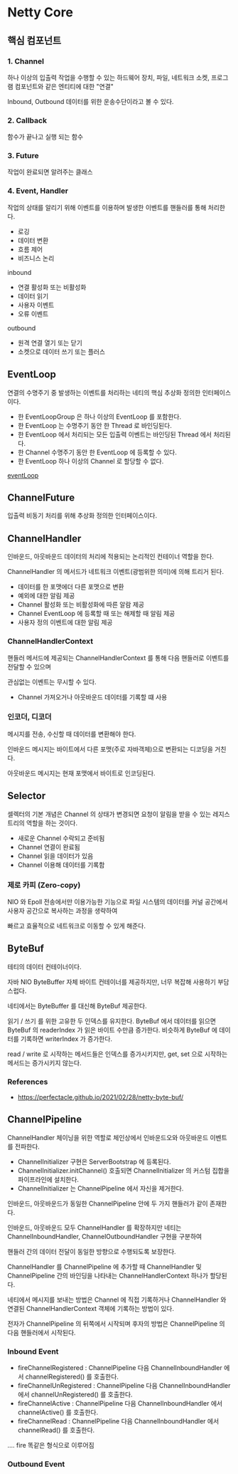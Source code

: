 # Netty Core

## 핵심 컴포넌트 

### 1. Channel 

하나 이상의 입출력 작업을 수행할 수 있는 하드웨어 장치, 파일, 네트워크 소켓, 프로그램 컴포넌트와 같은 엔티티에 대한 "연결"

Inbound, Outbound 데이터를 위한 운송수단이라고 볼 수 있다. 

### 2. Callback

함수가 끝나고 실행 되는 함수 

### 3. Future

작업이 완료되면 알려주는 클래스 

### 4. Event, Handler

작업의 상태를 알리기 위해 이벤트를 이용하며 발생한 이벤트를 핸들러를 통해 처리한다.

- 로깅
- 데이터 변환
- 흐름 제어
- 비즈니스 논리

inbound 
- 연결 활성화 또는 비활성화
- 데이터 읽기
- 사용자 이벤트
- 오류 이벤트

outbound
- 원격 연결 열기 또는 닫기
- 소켓으로 데이터 쓰기 또는 플러스

## EventLoop

연결의 수명주기 중 발생하는 이벤트를 처리하는 네티의 핵심 추상화 정의한 인터페이스이다.

- 한 EventLoopGroup 은 하나 이상의 EventLoop 를 포함한다.
- 한 EventLoop 는 수명주기 동안 한 Thread 로 바인딩된다.
- 한 EventLoop 에서 처리되는 모든 입출력 이벤트는 바인딩된 Thread 에서 처리된다.
- 한 Channel 수명주기 동안 한 EventLoop 에 등록할 수 있다. 
- 한 EventLoop 하나 이상의 Channel 로 할당할 수 없다.

[eventLoop](doc/eventLoop.jpeg)

## ChannelFuture

입출력 비동기 처리를 위해 추상화 정의한 인터페이스이다.


## ChannelHandler

인바운드, 아웃바운드 데이터의 처리에 적용되는 논리적인 컨테이너 역할을 한다.

ChannelHandler 의 메서드가 네트워크 이벤트(광범위한 의미)에 의해 트리거 된다.

- 데이터를 한 포맷에더 다른 포맷으로 변환 
- 예외에 대한 알림 제공
- Channel 활성화 또는 비활성화에 따른 알람 제공
- Channel EventLoop 에 등록할 때 또는 해제할 때 알림 제공
- 사용자 정의 이벤트에 대한 알림 제공 

### ChannelHandlerContext

핸들러 메서드에 제공되는 ChannelHandlerContext 를 통해 다음 핸들러로 이벤트를 전달할 수 있으며 

관심없는 이벤트는 무시할 수 있다. 

- Channel 가져오거나 아웃바운드 데이터를 기록할 떄 사용 


### 인코더, 디코더 

메시지를 전송, 수신할 때 데이터를 변환해야 한다. 

인바운드 메시지는 바이트에서 다른 포맷(주로 자바객체)으로 변환되는 디코딩을 거친다. 

아웃바운드 메시지는 현재 포맷에서 바이트로 인코딩된다.




## Selector 

셀렉터의 기본 개념은 Channel 의 상태가 변경되면 요청이 알림을 받을 수 있는 레지스트리의 역할을 하는 것이다.

- 새로운 Channel 수락되고 준비됨
- Channel 연결이 완료됨
- Channel 읽을 데이터가 있음
- Channel 이용해 데이터를 기록함


### 제로 카피 (Zero-copy)

NIO 와 Epoll 전송에서만 이용가능한 기능으로 파일 시스템의 데이터를 커널 공간에서 사용자 공간으로 복사하는 과정을 생략하여

빠르고 효율적으로 네트워크로 이동할 수 있게 해준다. 

## ByteBuf 

테티의 데이터 컨테이너이다.

자바 NIO ByteBuffer 자체 바이트 컨테이너를 제공하지만, 너무 복잡해 사용하기 부담스럽다.

네티에서는 ByteBuffer 를 대신해 ByteBuf 제공한다.

읽기 / 쓰기 를 위한 고유한 두 인덱스를 유지한다. ByteBuf 에서 데이터를 읽으면 ByteBuf 의 readerIndex 가 읽은 바이트 수만큼 증가한다.
비슷하게 ByteBuf 에 데이터를 기록하면 writerIndex 가 증가한다.

read / write 로 시작하는 메서드들은 인덱스를 증가시키지만, get, set 으로 시작하는 메서드는 증가시키지 않는다.


### References

- https://perfectacle.github.io/2021/02/28/netty-byte-buf/


## ChannelPipeline

ChannelHandler 체이닝을 위한 역할로 체인상에서 인바운드오와 아웃바운드 이벤트를 전파한다.

- ChannelInitializer 구현은 ServerBootstrap 에 등록된다.
- ChannelInitializer.initChannel() 호출되면 ChannelInitializer 의 커스텀 집합을 파이프라인에 설치한다.
- ChannelInitializer 는 ChannelPipeline 에서 자신을 제거한다.

인바운드, 아웃바운드가 동일한 ChannelPipeline 안에 두 가지 핸들러가 같이 존재한다.

인바운드, 아웃바운드 모두 ChannelHandler 를 확장하지만 네티는 ChannelInboundHandler, ChannelOutboundHandler 구현을 구분하여

핸들러 간의 데이터 전달이 동일한 방향으로 수행되도록 보장한다.

ChannelHandler 를 ChannelPipeline 에 추가할 때 ChannelHandler 및 ChannelPipeline 간의 바인딩을 나타내는 ChannelHandlerContext 하나가 할당된다.

네티에서 메시지를 보내는 방법은 Channel 에 직접 기록하거나 ChannelHandler 와 연결된 ChannelHandlerContext 객체에 기록하는 방법이 있다.

전자가 ChannelPipeline 의 뒤쪽에서 시작되며 후자의 방법은 ChannelPipeline 의 다음 핸들러에서 시작된다.

### Inbound Event

- fireChannelRegistered : ChannelPipeline 다음 ChannelInboundHandler 에서 channelRegistered() 를 호출한다.
- fireChannelUnRegistered : ChannelPipeline 다음 ChannelInboundHandler 에서 channelUnRegistered() 를 호출한다. 
- fireChannelActive : ChannelPipeline 다음 ChannelInboundHandler 에서 channelActive() 를 호출한다.
- fireChannelRead : ChannelPipeline 다음 ChannelInboundHandler 에서 channelRead() 를 호출한다.

.... fire 똑같은 형식으로 이루어짐

### Outbound Event
